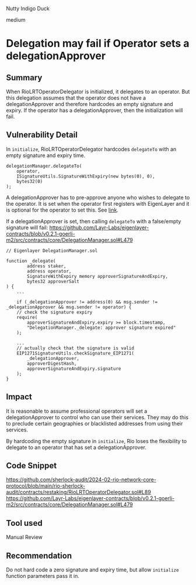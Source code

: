 Nutty Indigo Duck

medium

# Delegation may fail if Operator sets a delegationApprover

## Summary
When RioLRTOperatorDelegator is initialized, it delegates to an operator. But this delegation assumes that the operator does not have a delegationApprover and therefore hardcodes an empty signature and expiry. If the operator has a delegationApprover, then the initialization will fail.

## Vulnerability Detail
In `initialize`, RioLRTOperatorDelegator hardcodes `delegateTo` with an empty signature and expiry time.
```solidity
delegationManager.delegateTo(
	operator,
	ISignatureUtils.SignatureWithExpiry(new bytes(0), 0),
	bytes32(0)
);
```

A delegationApprover has to pre-approve anyone who wishes to delegate to the operator. It is set when the operator first registers with EigenLayer and it is optional for the operator to set this. See [link](https://github.com/Layr-Labs/eigenlayer-contracts/blob/e12b03f20f7dceded8de9c6901ab05cfe61a2113/docs/core/DelegationManager.md#:~:text=address%20delegationApprover%3A%20if%20set%2C%20this%20address%20must%20sign%20and%20approve%20new%20delegation%20from%20Stakers%20to%20this%20Operator%20(optional)).

If a delegationApprover is set, then calling `delegateTo` with a false/empty signature will fail:
https://github.com/Layr-Labs/eigenlayer-contracts/blob/v0.2.1-goerli-m2/src/contracts/core/DelegationManager.sol#L479
```solidity
// Eigenlayer DelegationManager.sol

function _delegate(
        address staker,
        address operator,
        SignatureWithExpiry memory approverSignatureAndExpiry,
        bytes32 approverSalt
) {
	...

	if (_delegationApprover != address(0) && msg.sender != _delegationApprover && msg.sender != operator) {
	// check the signature expiry
	require(
		approverSignatureAndExpiry.expiry >= block.timestamp,
		"DelegationManager._delegate: approver signature expired"
	);

	...
	// actually check that the signature is valid
	EIP1271SignatureUtils.checkSignature_EIP1271(
		_delegationApprover,
		approverDigestHash,
		approverSignatureAndExpiry.signature
	);
}
```
## Impact
It is reasonable to assume professional operators will set a delegationApprover to control who can use their services. They may do this to preclude certain geographies or blacklisted addresses from using their services.

By hardcoding the empty signature in `initialize`, Rio loses the flexibility to delegate to an operator that has set a delegationApprover. 
## Code Snippet
https://github.com/sherlock-audit/2024-02-rio-network-core-protocol/blob/main/rio-sherlock-audit/contracts/restaking/RioLRTOperatorDelegator.sol#L89
https://github.com/Layr-Labs/eigenlayer-contracts/blob/v0.2.1-goerli-m2/src/contracts/core/DelegationManager.sol#L479

## Tool used
Manual Review

## Recommendation
Do not hard code a zero signature and expiry time, but allow `initialize` function parameters pass it in.